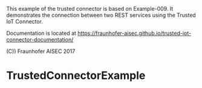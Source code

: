 This example of the trusted connector is based on Example-009. It demonstrates the connection between two REST services using the Trusted IoT Connector.

Documentation is located at https://fraunhofer-aisec.github.io/trusted-iot-connector-documentation/

(C)) Fraunhofer AISEC 2017
# TrustedConnectorExample
